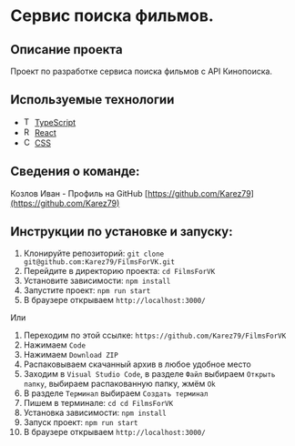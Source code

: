 # Сервис поиска фильмов.

## Описание проекта

Проект по разработке сервиса поиска фильмов с API Кинопоиска. 

## Используемые технологии

- <img src="https://img.icons8.com/color/48/000000/typescript.png" alt="TypeScript" width="15"/> [TypeScript](https://www.typescriptlang.org/)
- <img src="https://upload.wikimedia.org/wikipedia/commons/a/a7/React-icon.svg" alt="React" width="15"/> [React](https://ru.reactjs.org/)
- <img src="https://upload.wikimedia.org/wikipedia/commons/d/d5/CSS3_logo_and_wordmark.svg" alt="CSS" width="15"/>     [CSS](https://www.w3.org)


## Сведения о команде:
 Козлов Иван - Профиль на GitHub [https://github.com/Karez79](https://github.com/Karez79)


## Инструкции по установке и запуску:

1. Клонируйте репозиторий: `git clone git@github.com:Karez79/FilmsForVK.git`
2. Перейдите в директорию проекта: `cd FilmsForVK`
3. Установите зависимости: `npm install`
4. Запустите проект: `npm run start`
5. В браузере открываем `http://localhost:3000/`

Или

1. Переходим по этой ссылке: `https://github.com/Karez79/FilmsForVK`
2. Нажимаем `Code`
3. Нажимаем `Download ZIP`
4. Распаковываем скачанный архив в любое удобное место
5. Заходим в `Visual Studio Code`, в разделе `Файл` выбираем `Открыть папку`, выбираем распакованную папку, жмём `Ok`
6. В разделе `Терминал` выбираем `Создать терминал`
7. Пишем в терминале: `cd cd FilmsForVK`
8. Установка зависимости: `npm install`
9. Запуск проект: `npm run start`
10. В браузере открываем `http://localhost:3000/`

